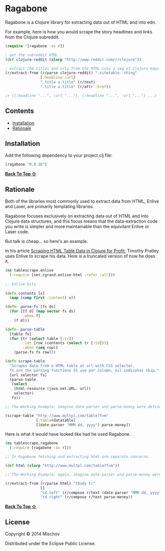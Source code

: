 # Ragabone

Ragabone is a Clojure library for extracting data out of HTML and into edn.

For example, here is how you would scrape the story headlines and links from the Clojure subreddit.

```clojure
(require '[ragabone :as r])

; get the subreddit HTML
(def clojure-reddit (slurp "http://www.reddit.com/r/clojure"))

; extract the titles and urls from the HTML into a seq of Clojure maps.
(r/extract-from (r/parse clojure-reddit) ".sitetable .thing"
                [:headline :url]
                ".title a.title" (r/text)
                ".title a.title" (r/attr :href))

;> ({:headline "...", :url "..."}, {:headline "...", :url "..."} ...)
```
## Contents

- [Installation](#installation)
- [Rationale](#rationale)

## Installation

Add the following dependency to your project.clj file:

```clojure
[ragabone "0.0.10"]
```
[**Back To Top ⇧**](#contents)

## Rationale

Both of the libraries most commonly used to extract data from HTML, Enlive and Laser, are primarily templating libraries.

Ragabone focuses exclusively on extracting data out of HTML and into Clojure data structures, and this focus means that the data-extraction code you write is simpler and more maintainable than the equivilant Enlive or Laser code.

But talk is cheap... so here's an example.

In his article [Scraping HTML Table Data in Clojure for Profit](http://blog.safaribooksonline.com/2013/09/09/scraping-html-table-data-in-clojure-for-profit/), Timothy Pratley uses Enlive to scrape his data. Here is a truncated version of how he does it.

```clojure
(ns tablescrape.enlive
  (:require [net.cgrand.enlive-html :refer :all]))
	    
;; Enlive bits
	    
(defn contents [x]
  (map (comp first :content) x))

(defn- parse-fs [fs ds]
  (for [[f d] (map vector fs ds)
        :when f]
    (f d)))

(defn- parse-table
  [table fs]
  (for [tr (select table [:tr])
        :let [row (contents (select tr [:td]))]
        :when (seq row)]
    (parse-fs fs row)))

(defn scrape-table
  "Scrapes data from a HTML table at url with CSS selector.
  fs are the parsing functions to use per column, nil indicates skip."
  [url selector fs]
  (parse-table
   (select
    (html-resource (java.net.URL. url))
    selector)
   fs))

;; The Working Example; imagine date-parser and parse-money were defined.

(scrape-table "http://www.multpl.com/table?f=m"
              [:table#datatable]
              [(date-parser "MMM dd, yyyy") parse-money])
```

Here is what it would have looked like had he used Ragabone.

```clojure
(ns tablescrape.ragabone
  (:require [ragabone :as r]))

;; In Ragabone fetching and extracting html are separate concerns.

(def html (slurp "http://www.multpl.com/table?f=m"))

;; The Working Example; again, imagine date-parser and parse-money were defined.

(r/extract-from (r/parse html) "tbody tr"
                []
                "td.left" (r/compose r/text (date-parser "MMM dd, yyyy"))
                "td.right" (r/compose r/text parse-money))
```
[**Back To Top ⇧**](#contents)

## License

Copyright © 2014 Mischov

Distributed under the Eclipse Public License.
